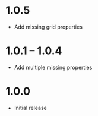 # 1.0.5
-   Add missing grid properties

# 1.0.1 – 1.0.4
-   Add multiple missing properties

# 1.0.0
-   Initial release
